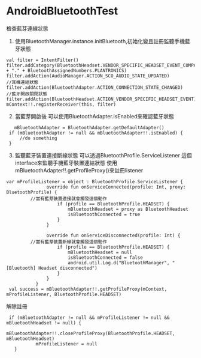 # AndroidBluetoothTest
檢查藍芽連線狀態

1. 使用BluetoothManager.instance.initBluetooth,初始化變且註冊監聽手機藍牙狀態
 ```
val filter = IntentFilter()
filter.addCategory(BluetoothHeadset.VENDOR_SPECIFIC_HEADSET_EVENT_COMPANY_ID_CATEGORY + "." + BluetoothAssignedNumbers.PLANTRONICS)
filter.addAction(AudioManager.ACTION_SCO_AUDIO_STATE_UPDATED)
//耳機連結狀態
filter.addAction(BluetoothAdapter.ACTION_CONNECTION_STATE_CHANGED)
//藍牙開啟關閉狀態
filter.addAction(BluetoothHeadset.ACTION_VENDOR_SPECIFIC_HEADSET_EVENT)
mContext!!.registerReceiver(this, filter)
 ```
2. 當藍芽開啟後
 可以使用BluetoothAdapter.isEnabled來確認藍牙狀態
 ```
 	mBluetoothAdapter = BluetoothAdapter.getDefaultAdapter()
  if (mBluetoothAdapter != null && mBluetoothAdapter!!.isEnabled) {
      //do something
  }
 ```
3. 監聽藍牙裝置連接斷線狀態
可以透過BluetoothProfile.ServiceListener 這個interface來監聽手機藍牙裝置連結狀態
使用 mBluetoothAdapter!!.getProfileProxy()來註冊listener
 ```
 var mProfileListener = object : BluetoothProfile.ServiceListener {
				override fun onServiceConnected(profile: Int, proxy: BluetoothProfile) {
          //當有藍芽裝置連接就會觸發這個動作
					if (profile == BluetoothProfile.HEADSET) {
						mBluetoothHeadset = proxy as BluetoothHeadset
						isBluetoothConnected = true
					}
				}

				override fun onServiceDisconnected(profile: Int) {
          //當有藍芽裝置斷線就會觸發這個動作
					if (profile == BluetoothProfile.HEADSET) {
						mBluetoothHeadset = null
						isBluetoothConnected = false
						android.util.Log.d("BluetoothManager", "[Bluetooth] Headset disconnected")
					}
				}
			}
  val success = mBluetoothAdapter!!.getProfileProxy(mContext, mProfileListener, BluetoothProfile.HEADSET)
 ```
 解除註冊
 ```
  if (mBluetoothAdapter != null && mProfileListener != null && mBluetoothHeadset != null) {
			mBluetoothAdapter!!.closeProfileProxy(BluetoothProfile.HEADSET, mBluetoothHeadset)
			mProfileListener = null
	}
 ```
